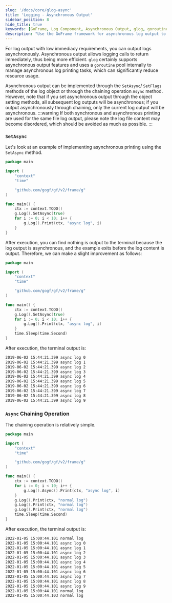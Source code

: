 ```yaml
---
slug: '/docs/core/glog-async'
title: 'Logging - Asynchronous Output'
sidebar_position: 8
hide_title: true
keywords: [GoFrame, Log Component, Asynchronous Output, glog, goroutine, SetAsync, SetFlags, Chaining, Log Optimization, Resource Usage]
description: "Use the GoFrame framework for asynchronous log output to improve logging efficiency. You can set asynchronous output using SetAsync or chaining methods. Asynchronous output can reduce resource usage, but be aware of potential log disorder issues."
---
```


For log output with low immediacy requirements, you can output logs asynchronously. Asynchronous output allows logging calls to return immediately, thus being more efficient. `glog` certainly supports asynchronous output features and uses a `goroutine` pool internally to manage asynchronous log printing tasks, which can significantly reduce resource usage.

Asynchronous output can be implemented through the `SetAsync`/ `SetFlags` methods of the log object or through the chaining operation `Async` method. However, note that if you set asynchronous output through the object setting methods, all subsequent log outputs will be asynchronous; if you output asynchronously through chaining, only the current log output will be asynchronous.
:::warning
If both synchronous and asynchronous printing are used for the same file log output, please note the log file content may become disordered, which should be avoided as much as possible.
:::
### `SetAsync`

Let's look at an example of implementing asynchronous printing using the `SetAsync` method.

```go
package main

import (
    "context"
    "time"

    "github.com/gogf/gf/v2/frame/g"
)

func main() {
    ctx := context.TODO()
    g.Log().SetAsync(true)
    for i := 0; i < 10; i++ {
        g.Log().Print(ctx, "async log", i)
    }
}
```

After execution, you can find nothing is output to the terminal because the log output is asynchronous, and the example exits before the log content is output. Therefore, we can make a slight improvement as follows:

```go
package main

import (
    "context"
    "time"

    "github.com/gogf/gf/v2/frame/g"
)

func main() {
    ctx := context.TODO()
    g.Log().SetAsync(true)
    for i := 0; i < 10; i++ {
        g.Log().Print(ctx, "async log", i)
    }
    time.Sleep(time.Second)
}
```

After execution, the terminal output is:

```html
2019-06-02 15:44:21.399 async log 0
2019-06-02 15:44:21.399 async log 1
2019-06-02 15:44:21.399 async log 2
2019-06-02 15:44:21.399 async log 3
2019-06-02 15:44:21.399 async log 4
2019-06-02 15:44:21.399 async log 5
2019-06-02 15:44:21.399 async log 6
2019-06-02 15:44:21.399 async log 7
2019-06-02 15:44:21.399 async log 8
2019-06-02 15:44:21.399 async log 9
```

### `Async` Chaining Operation

The chaining operation is relatively simple.

```go
package main

import (
    "context"
    "time"

    "github.com/gogf/gf/v2/frame/g"
)

func main() {
    ctx := context.TODO()
    for i := 0; i < 10; i++ {
        g.Log().Async().Print(ctx, "async log", i)
    }
    g.Log().Print(ctx, "normal log")
    g.Log().Print(ctx, "normal log")
    g.Log().Print(ctx, "normal log")
    time.Sleep(time.Second)
}
```

After execution, the terminal output is:

```html
2022-01-05 15:00:44.101 normal log
2022-01-05 15:00:44.101 async log 0
2022-01-05 15:00:44.101 async log 1
2022-01-05 15:00:44.101 async log 2
2022-01-05 15:00:44.101 async log 3
2022-01-05 15:00:44.101 async log 4
2022-01-05 15:00:44.101 async log 5
2022-01-05 15:00:44.101 async log 6
2022-01-05 15:00:44.101 async log 7
2022-01-05 15:00:44.101 async log 8
2022-01-05 15:00:44.101 async log 9
2022-01-05 15:00:44.101 normal log
2022-01-05 15:00:44.103 normal log
```